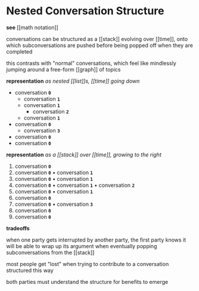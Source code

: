 # Nested Conversation Structure

**see** [[math notation]]

conversations can be structured as a [[stack]] evolving over [[time]], onto which subconversations are pushed before being popped off when they are completed

this contrasts with "normal" conversations, which feel like mindlessly jumping around a free-form [[graph]] of topics

**representation** _as nested [[list]]s, [[time]] going down_

- conversation **`0`**
  - conversation **`1`**
  - conversation **`1`**
    - conversation **`2`**
  - conversation **`1`**
- conversation **`0`**
  - conversation **`3`**
- conversation **`0`**
- conversation **`0`**

**representation** _as a [[stack]] over [[time]], growing to the right_

1. conversation **`0`**
2. conversation **`0`** &bull; conversation **`1`**
3. conversation **`0`** &bull; conversation **`1`**
4. conversation **`0`** &bull; conversation **`1`** &bull; conversation **`2`**
5. conversation **`0`** &bull; conversation **`1`**
6. conversation **`0`**
7. conversation **`0`** &bull; conversation **`3`**
8. conversation **`0`**
9. conversation **`0`**

**tradeoffs**

when one party gets interrupted by another party, the first party knows it will be able to wrap up its argument when eventually popping subconversations from the [[stack]]

most people get "lost" when trying to contribute to a conversation structured this way

both parties must understand the structure for benefits to emerge
